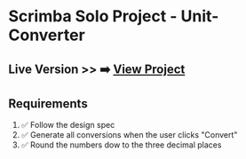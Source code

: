 # Scrimba Solo Project - Unit-Converter

## Live Version >> ➡️ [View Project](https://rapidisimo.github.io/Unit-Converter/)

## Requirements
1. ✅ Follow the design spec
2. ✅ Generate all conversions when the user clicks "Convert"
3. ✅ Round the numbers dow to the three decimal places

